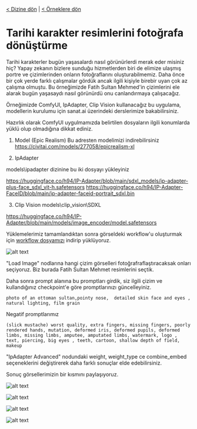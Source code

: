 <a href="/">< Dizine dön</a> | <a href="/ornekler">< Örneklere dön</a>

# Tarihi karakter resimlerini fotoğrafa dönüştürme

Tarihi karakterler bugün yaşasalardı nasıl görünürlerdi merak eder misiniz hiç? Yapay zekanın bizlere sunduğu hizmetlerden biri de elimize ulaşmış portre ve çizimlerinden onların fotoğraflarını oluşturabilmemiz. Daha önce bir çok yerde farklı çalışmalar gördük ancak ilgili kişiyle birebir uyan çok az çalışma olmuştu. Bu örneğimizde Fatih Sultan Mehmed'in çizimlerini ele alarak bugün yaşasaydı nasıl görünürdü onu canlandırmaya çalışacağız. 

Örneğimizde ComfyUI, IpAdapter, Clip Vision kullanacağız bu uygulama, modellerin kurulumu için sanat.ai üzerindeki derslerimize bakabilirsiniz.

Hazırlık olarak ComfyUI uygulmamızda belirtilen dosyaların ilgili konumlarda yüklü olup olmadığına dikkat ediniz.

1) Model (Epic Realism) 
Bu adresten modelimizi indirebilirsiniz https://civitai.com/models/277058/epicrealism-xl 

2) IpAdapter

models\ipadapter dizinine bu iki dosyayı yükleyiniz

https://huggingface.co/h94/IP-Adapter/blob/main/sdxl_models/ip-adapter-plus-face_sdxl_vit-h.safetensors
https://huggingface.co/h94/IP-Adapter-FaceID/blob/main/ip-adapter-faceid-portrait_sdxl.bin

3) Clip Vision
models\clip_vision\SDXL

https://huggingface.co/h94/IP-Adapter/blob/main/models/image_encoder/model.safetensors

Yüklemelerimiz tamamlandıktan sonra görseldeki workflow'u oluşturmak için [workflow dosyamızı](../gorseller/workflow/fatih-ip-adapter.json) indirip yüklüyoruz.

![alt text](../gorseller/ipadapter-1.png)

"Load Image" nodlarına hangi çizim görselleri fotoğrafraflaştıracaksak onları seçiyoruz. Biz burada Fatih Sultan Mehmet resimlerini seçtik.

Daha sonra prompt alanına bu promptları girdik, siz ilgili çizim ve kullandığınız checkpoint'e göre promptlarınızı güncelleyiniz.

`photo of an ottoman sultan,pointy nose,  detailed skin face and eyes , natural lighting, film grain`

Negatif promptlarımız

`(slick mustache) worst quality, extra fingers, missing fingers, poorly rendered hands, mutation, deformed iris, deformed pupils, deformed limbs, missing limbs, amputee, amputated limbs, watermark, logo , text, piercing, big eyes , teeth, cartoon, shallow depth of field, makeup`

"IpAdapter Advanced" nodundaki weight, weight_type ce combine_embed seçeneklerini değiştirerek daha farklı sonuçlar elde edebilirsiniz.

Sonuç görsellerimizin bir kısmını paylaşıyoruz. 

![alt text](../gorseller/ipadapter-sonuc-1.png) 

![alt text](../gorseller/ipadapter-sonuc-3.png)

![alt text](../gorseller/ipadapter-sonuc-4.png) 
 
![alt text](../gorseller/ipdapter-sonuc-2.png)


